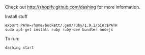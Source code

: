 Check out http://shopify.github.com/dashing for more information.

Install stuff

    export PATH=/home/buckett/.gem/ruby/1.9.1/bin:$PATH
    sudo apt-get install ruby ruby-dev bundler nodejs

To run:

    dashing start

